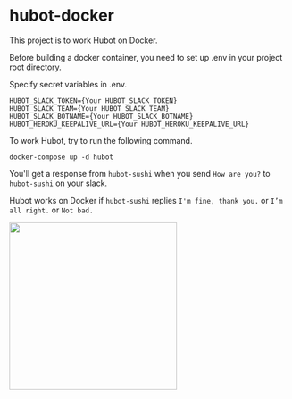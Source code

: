 # hubot-docker

This project is to work Hubot on Docker.

Before building a docker container, you need to set up .env in your project root directory.

Specify secret variables in .env.
```
HUBOT_SLACK_TOKEN={Your HUBOT_SLACK_TOKEN}
HUBOT_SLACK_TEAM={Your HUBOT_SLACK_TEAM}
HUBOT_SLACK_BOTNAME={Your HUBOT_SLACK_BOTNAME}
HUBOT_HEROKU_KEEPALIVE_URL={Your HUBOT_HEROKU_KEEPALIVE_URL}
```

To work Hubot, try to run the following command.
```
docker-compose up -d hubot
```

You'll get a response from `hubot-sushi` when you send `How are you?` to `hubot-sushi` on your slack.

Hubot works on Docker if `hubot-sushi` replies `I'm fine, thank you.` or `I’m all right.` or `Not bad.`

<img src="https://user-images.githubusercontent.com/5210367/33420773-2a44b592-d5f3-11e7-8422-7c925c4a5d16.png" width="300px">
